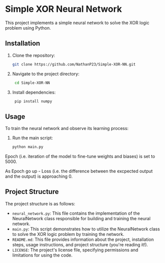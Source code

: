 # Simple XOR Neural Network

This project implements a simple neural network to solve the XOR logic problem using Python.

## Installation

1. Clone the repository:
   ```bash
   git clone https://github.com/NathanP23/Simple-XOR-NN.git

2. Navigate to the project directory:
   ```bash
    cd Simple-XOR-NN

3. Install dependencies:
   ```bash
    pip install numpy

## Usage

To train the neural network and observe its learning process:

1. Run the main script:
   ```bash
   python main.py

Epoch (i.e. iteration of the model to fine-tune weights and biases) is set to 5000.

As Epoch go up - Loss (i.e. the difference between the excpected output and the output) is approaching 0.

## Project Structure

The project structure is as follows:

- `neural_network.py`: This file contains the implementation of the NeuralNetwork class responsible for building and training the neural network.
- `main.py`: This script demonstrates how to utilize the NeuralNetwork class to solve the XOR logic problem by training the network.
- `README.md`: This file provides information about the project, installation steps, usage instructions, and project structure (you're reading it!).
- `LICENSE`: The project's license file, specifying permissions and limitations for using the code.



